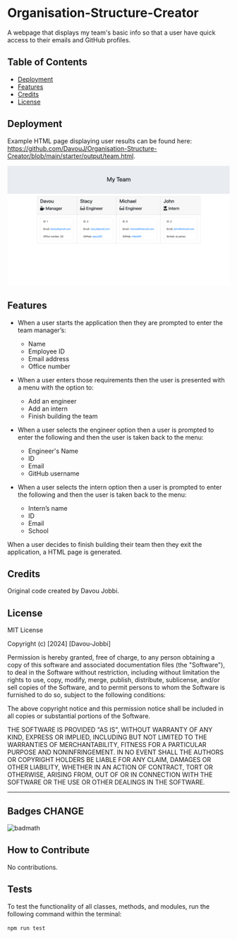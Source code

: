 # Organisation-Structure-Creator
A webpage that displays my team's basic info so that a user have quick access to their emails and GitHub profiles.

## Table of Contents 


- [Deployment](#deployment)
- [Features](#features)
- [Credits](#credits)
- [License](#license)

## Deployment

Example HTML page displaying user results can be found here: https://github.com/DavouJ/Organisation-Structure-Creator/blob/main/starter/output/team.html.


![Image of example page](./assets/images/img.png)

## Features

* When a user starts the application then they are prompted to enter the team manager’s:
    *  Name
    *  Employee ID
    *  Email address
    *  Office number

* When a user enters those requirements then the user is presented with a menu with the option to:
    *  Add an engineer
    *  Add an intern
    *  Finish building the team

* When a user selects the engineer option then a user is prompted to enter the following and then the user is taken back to the menu:
    *  Engineer's Name
    *  ID
    *  Email
    *  GitHub username

* When a user selects the intern option then a user is prompted to enter the following and then the user is taken back to the menu:
    *  Intern’s name
    *  ID
    *  Email
    *  School

When a user decides to finish building their team then they exit the application, a HTML page is generated.


## Credits

Original code created by Davou Jobbi.

## License

MIT License

Copyright (c) [2024] [Davou-Jobbi]

Permission is hereby granted, free of charge, to any person obtaining a copy
of this software and associated documentation files (the "Software"), to deal
in the Software without restriction, including without limitation the rights
to use, copy, modify, merge, publish, distribute, sublicense, and/or sell
copies of the Software, and to permit persons to whom the Software is
furnished to do so, subject to the following conditions:

The above copyright notice and this permission notice shall be included in all
copies or substantial portions of the Software.

THE SOFTWARE IS PROVIDED "AS IS", WITHOUT WARRANTY OF ANY KIND, EXPRESS OR
IMPLIED, INCLUDING BUT NOT LIMITED TO THE WARRANTIES OF MERCHANTABILITY,
FITNESS FOR A PARTICULAR PURPOSE AND NONINFRINGEMENT. IN NO EVENT SHALL THE
AUTHORS OR COPYRIGHT HOLDERS BE LIABLE FOR ANY CLAIM, DAMAGES OR OTHER
LIABILITY, WHETHER IN AN ACTION OF CONTRACT, TORT OR OTHERWISE, ARISING FROM,
OUT OF OR IN CONNECTION WITH THE SOFTWARE OR THE USE OR OTHER DEALINGS IN THE
SOFTWARE.

---

## Badges CHANGE


![badmath](https://img.shields.io/badge/js-100.0-purple)

## How to Contribute

No contributions.

## Tests

To test the functionality of all classes,  methods, and modules, run the following command within the terminal:

```npm run test```


